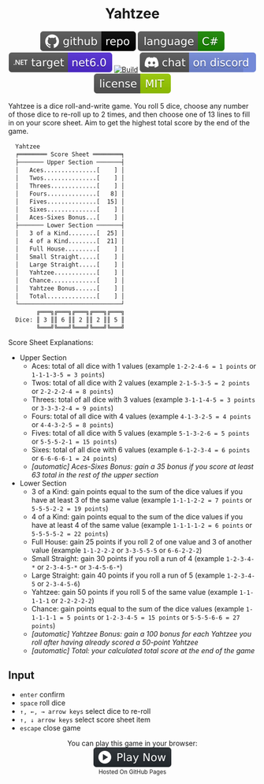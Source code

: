 <h1 align="center">
	Yahtzee
</h1>

<p align="center">
	<a href="https://github.com/ZacharyPatten/dotnet-console-games" alt="GitHub repo"><img alt="flat" src="../../.github/resources/github-repo-black.svg"></a>
	<a href="https://docs.microsoft.com/en-us/dotnet/csharp/" alt="GitHub repo"><img alt="Language C#" src="../../.github/resources/language-csharp.svg"></a>
	<a href="https://dotnet.microsoft.com/download"><img src="../../.github/resources/dotnet-badge.svg" title="Target Framework" alt="Target Framework"></a>
	<a href="https://github.com/ZacharyPatten/dotnet-console-games/actions"><img src="https://github.com/ZacharyPatten/dotnet-console-games/workflows/Yahtzee%20Build/badge.svg" title="Goto Build" alt="Build"></a>
	<a href="https://discord.gg/4XbQbwF" alt="Discord"><img src="../../.github/resources/discord-badge.svg" title="Go To Discord Server" alt="Discord"/></a>
	<a href="../../LICENSE" alt="license"><img src="../../.github/resources/license-MIT-green.svg" /></a>
</p>

Yahtzee is a dice roll-and-write game. You roll 5 dice, choose any number of those dice to re-roll up to 2 times, and then choose one of 13 lines to fill in on your score sheet. Aim to get the highest total score by the end of the game.

```
  Yahtzee
  ╒════════ Score Sheet ════════╕
  ├─────── Upper Section ───────┤
  │   Aces...............[    ] │
  │   Twos...............[    ] │
  │   Threes.............[    ] │
  │   Fours..............[   8] │
  │   Fives..............[  15] │
  │   Sixes..............[    ] │
  │   Aces-Sixes Bonus...[    ] │
  ├─────── Lower Section ───────┤
  │   3 of a Kind........[  25] │
  │   4 of a Kind........[  21] │
  │   Full House.........[    ] │
  │   Small Straight.....[    ] │
  │   Large Straight.....[    ] │
  │   Yahtzee............[    ] │
  │   Chance.............[    ] │
  │   Yahtzee Bonus......[    ] │
  │   Total..............[    ] │
  └─────────────────────────────┘
        ╔═══╗╔═══╗╔═══╗╔═══╗╔═══╗
  Dice: ║ 3 ║║ 6 ║║ 2 ║║ 2 ║║ 5 ║
        ╚═══╝╚═══╝╚═══╝╚═══╝╚═══╝
```

Score Sheet Explanations:
- Upper Section
  - Aces: total of all dice with 1 values (example `1-2-2-4-6 = 1 points` or `1-1-1-3-5 = 3 points`)
  - Twos: total of all dice with 2 values (example `2-1-5-3-5 = 2 points` or `2-2-2-2-4 = 8 points`)
  - Threes: total of all dice with 3 values (example `3-1-1-4-5 = 3 points` or `3-3-3-2-4 = 9 points`)
  - Fours: total of all dice with 4 values (example `4-1-3-2-5 = 4 points` or `4-4-3-2-5 = 8 points`)
  - Fives: total of all dice with 5 values (example `5-1-3-2-6 = 5 points` or `5-5-5-2-1 = 15 points`)
  - Sixes: total of all dice with 6 values (example `6-1-2-3-4 = 6 points` or `6-6-6-6-1 = 24 points`)
  - _[automatic] Aces-Sixes Bonus: gain a 35 bonus if you score at least 63 total in the rest of the upper section_
- Lower Section
  - 3 of a Kind: gain points equal to the sum of the dice values if you have at least 3 of the same value (example `1-1-1-2-2 = 7 points` or `5-5-5-2-2 = 19 points`)
  - 4 of a Kind: gain points equal to the sum of the dice values if you have at least 4 of the same value (example `1-1-1-1-2 = 6 points` or `5-5-5-5-2 = 22 points`)
  - Full House: gain 25 points if you roll 2 of one value and 3 of another value (example `1-1-2-2-2` or `3-3-5-5-5` or `6-6-2-2-2`)
  - Small Straight: gain 30 points if you roll a run of 4 (example `1-2-3-4-*` or `2-3-4-5-*` or `3-4-5-6-*`)
  - Large Straight: gain 40 points if you roll a run of 5 (example `1-2-3-4-5`  or `2-3-4-5-6`)
  - Yahtzee: gain 50 points if you roll 5 of the same value (example `1-1-1-1-1` or `2-2-2-2-2`)
  - Chance: gain points equal to the sum of the dice values (example `1-1-1-1-1 = 5 points` or `1-2-3-4-5 = 15 points` or `5-5-5-6-6 = 27 points`)
  - _[automatic] Yahtzee Bonus: gain a 100 bonus for each Yahtzee you roll after having already scored a 50-point Yahtzee_
  - _[automatic] Total: your calculated total score at the end of the game_

## Input

- `enter` confirm
- `space` roll dice
- `↑, ←, → arrow keys` select dice to re-roll
- `↑, ↓ arrow keys` select score sheet item
- `escape` close game

<p align="center">
	You can play this game in your browser:
	<br />
	<a href="https://zacharypatten.github.io/dotnet-console-games/Yahtzee" alt="Play Now">
		<sub><img height="40"src="../../.github/resources/play-badge.svg" title="Play Now" alt="Play Now"/></sub>
	</a>
	<br />
	<sup>Hosted On GitHub Pages</sup>
</p>
